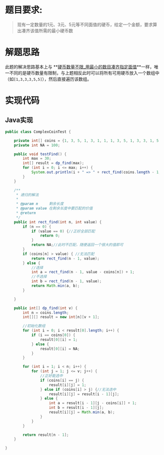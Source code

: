 # 题目要求:
> 现有一定数量的1元、3元、5元等不同面值的硬币，给定一个金额，要求算出凑齐该值所需的最小硬币数

# 解题思路
此题的解决思路基本上与 **[硬币数量不限_用最小的数目凑齐指定面值](https://github.com/lucumt/personal_algorithm_codes/blob/master/%E5%8A%A8%E6%80%81%E8%A7%84%E5%88%92/%E7%A1%AC%E5%B8%81%E6%95%B0%E9%87%8F%E4%B8%8D%E9%99%90_%E7%94%A8%E6%9C%80%E5%B0%8F%E7%9A%84%E6%95%B0%E7%9B%AE%E5%87%91%E9%BD%90%E6%8C%87%E5%AE%9A%E9%9D%A2%E5%80%BC.md)**一样，唯一不同的是硬币数量有限制，与上题相反此时可以将所有可用硬币放入一个数组中（如`[1,3,3,3,5,5]`），然后直接遍历该数组。

# 实现代码

## Java实现

```java
public class ComplexCoinTest {

    private int[] coins = {1, 3, 5, 1, 3, 1, 1, 1, 3, 5, 1, 3, 3, 1, 5, 2, 7};
    private int NA = 100;

    public void testFind() {
        int max = 30;
        int[] result = dp_find(max);
        for (int i = 0; i <= max; i++) {
            System.out.println(i + " => " + rect_find(coins.length - 1, i) + " => " + result[i]);
        }
    }

    /**
     * 递归的解法
     *
     * @param n     剩余长度
     * @param value 在剩余长度中要匹配的价值
     * @return
     */
    public int rect_find(int n, int value) {
        if (n == 0) {
            if (value == 0) {//正好全部匹配
                return 0;
            }
            return NA;//此时不匹配，随便返回一个很大的值即可
        }
        if (coins[n] > value) { //无法匹配
            return rect_find(n - 1, value);
        } else {
            //选择
            int a = rect_find(n - 1, value - coins[n]) + 1;
            //不选择
            int b = rect_find(n - 1, value);
            return Math.min(a, b);
        }

    }

    public int[] dp_find(int v) {
        int n = coins.length;
        int[][] result = new int[n][v + 1];

        //初始化数组
        for (int i = 0; i < result[0].length; i++) {
            if (i == coins[0]) {
                result[0][i] = 1;
            } else {
                result[0][i] = NA;
            }
        }

        for (int i = 1; i < n; i++) {
            for (int j = 1; j <= v; j++) {
                //正好能选中
                if (coins[i] == j) {
                    result[i][j] = 1;
                } else if (coins[i] > j) {//无法选中
                    result[i][j] = result[i - 1][j];
                } else {
                    int a = result[i - 1][j - coins[i]] + 1;
                    int b = result[i - 1][j];
                    result[i][j] = Math.min(a, b);
                }
            }
        }

        return result[n - 1];
    }

}
```
